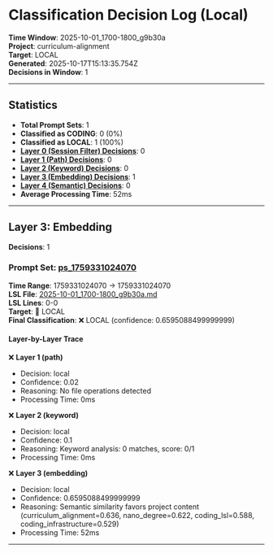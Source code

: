 # Classification Decision Log (Local)

**Time Window**: 2025-10-01_1700-1800_g9b30a<br>
**Project**: curriculum-alignment<br>
**Target**: LOCAL<br>
**Generated**: 2025-10-17T15:13:35.754Z<br>
**Decisions in Window**: 1

---

## Statistics

- **Total Prompt Sets**: 1
- **Classified as CODING**: 0 (0%)
- **Classified as LOCAL**: 1 (100%)
- **[Layer 0 (Session Filter) Decisions](#layer-0-session-filter)**: 0
- **[Layer 1 (Path) Decisions](#layer-1-path)**: 0
- **[Layer 2 (Keyword) Decisions](#layer-2-keyword)**: 0
- **[Layer 3 (Embedding) Decisions](#layer-3-embedding)**: 1
- **[Layer 4 (Semantic) Decisions](#layer-4-semantic)**: 0
- **Average Processing Time**: 52ms

---

## Layer 3: Embedding

**Decisions**: 1

### Prompt Set: [ps_1759331024070](../../history/2025-10-01_1700-1800_g9b30a.md#ps_1759331024070)

**Time Range**: 1759331024070 → 1759331024070<br>
**LSL File**: [2025-10-01_1700-1800_g9b30a.md](../../history/2025-10-01_1700-1800_g9b30a.md#ps_1759331024070)<br>
**LSL Lines**: 0-0<br>
**Target**: 📍 LOCAL<br>
**Final Classification**: ❌ LOCAL (confidence: 0.6595088499999999)

#### Layer-by-Layer Trace

❌ **Layer 1 (path)**
- Decision: local
- Confidence: 0.02
- Reasoning: No file operations detected
- Processing Time: 0ms

❌ **Layer 2 (keyword)**
- Decision: local
- Confidence: 0.1
- Reasoning: Keyword analysis: 0 matches, score: 0/1
- Processing Time: 0ms

❌ **Layer 3 (embedding)**
- Decision: local
- Confidence: 0.6595088499999999
- Reasoning: Semantic similarity favors project content (curriculum_alignment=0.636, nano_degree=0.622, coding_lsl=0.588, coding_infrastructure=0.529)
- Processing Time: 52ms

---

